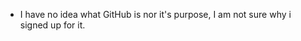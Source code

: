 - I have no idea what GitHub is nor it's purpose, I am not sure why i signed up for it.

<!---
RollingThunder1968/RollingThunder1968 is a ✨ special ✨ repository because its `README.md` (this file) appears on your GitHub profile.
You can click the Preview link to take a look at your changes.
--->

